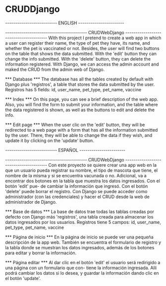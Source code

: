 # CRUDDjango
--------------------------  ENGLISH  -----------------------

-----------------------------------------  CRUDWebDjango  ---------------------------------------
With this project I pretend to create a web app in which a user can register their name, the type
of pet they have, its name, and whether the pet is vaccinated or not. Besides, the user will find
two buttons on the table that shows the data submitted. With the 'edit' button they can change the
info submitted. With the 'delete' button, they can delete the information registered.
With Django, we can access the admin account and maked the CRUD from the admin web of Django.

*** Database ***
The database has all the tables created by default with Django plus 'registros', a table that
stores the data submitted by the user.
Registros has 5 fields: id, user_name, pet_type, pet_name, vaccine

*** Index ***
On this page, you can see a brief description of the web app. Also, you will find the form to 
submit your information, and the table where the data registered is shown, as well as the buttons to edit and
delete the info.

*** Edit page ***
When the user clic on the 'edit' button, they will be redirected to a web page with a form that
has all the information submitted by the user. There, they will be able to change the data if they
wish, and update it by clicking on the 'update' button.



--------------------------  ESPAÑOL  -----------------------

-----------------------------------------  CRUDWebDjango ---------------------------------------
Con este proyecto se quiere crear una app web en la que un usuario pueda registrar su nombre, el
tipo de mascota que tiene, el nombre de la misma y si se encuentra vacunada o no. Adicional,
va a encontrar dos botones en la tabla que muestra los datos ingresados. Con el botón 'edit' pue-
de cambiar la información que ingresó. Con el botón 'delete' puede borrar el registro.
Con Django se puede acceder como administrador (con las credenciales) y hacer el CRUD desde la web
de administrador de Django.

*** Base de datos ***
La base de datos trae todas las tablas creadas por defecto con Django más 'registros', una tabla
creada para almacenar los datos ingresados por los usuarios. 
Registros tiene 5 campos: id, user_name, pet_type, pet_name, vaccine

*** Página de inicio ***
En la página de inicio se puede ver una pequeña descripción de la app web. También se encuentra el
formulario de registro y la tabla donde se muestran los datos ingresados, además de los botones
para editar y borrar la información.

*** Página editar ***
Al dar clic en el botón 'edit' el usuario será redirigido a una página con un formulario que con-
tiene la información ingresada. Allí podrá cambiar los datos si lo desea, y guardar la información
dando clic en el botón 'update'.
